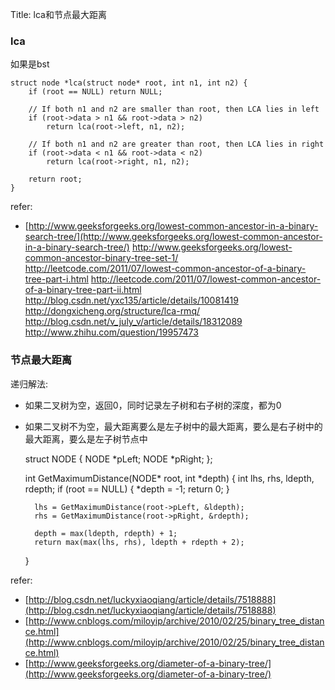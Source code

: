 Title: lca和节点最大距离

### lca

如果是bst

    struct node *lca(struct node* root, int n1, int n2) {
        if (root == NULL) return NULL;
     
        // If both n1 and n2 are smaller than root, then LCA lies in left
        if (root->data > n1 && root->data > n2)
            return lca(root->left, n1, n2);
     
        // If both n1 and n2 are greater than root, then LCA lies in right
        if (root->data < n1 && root->data < n2)
            return lca(root->right, n1, n2);
     
        return root;
    }


refer:

- [http://www.geeksforgeeks.org/lowest-common-ancestor-in-a-binary-search-tree/](http://www.geeksforgeeks.org/lowest-common-ancestor-in-a-binary-search-tree/)
http://www.geeksforgeeks.org/lowest-common-ancestor-binary-tree-set-1/
http://leetcode.com/2011/07/lowest-common-ancestor-of-a-binary-tree-part-i.html
http://leetcode.com/2011/07/lowest-common-ancestor-of-a-binary-tree-part-ii.html
http://blog.csdn.net/yxc135/article/details/10081419
http://dongxicheng.org/structure/lca-rmq/
http://blog.csdn.net/v_july_v/article/details/18312089
http://www.zhihu.com/question/19957473


### 节点最大距离 

递归解法:

- 如果二叉树为空，返回0，同时记录左子树和右子树的深度，都为0
- 如果二叉树不为空，最大距离要么是左子树中的最大距离，要么是右子树中的最大距离，要么是左子树节点中

    struct NODE
    {
        NODE *pLeft;
        NODE *pRight;
    };
     

    int GetMaximumDistance(NODE* root, int *depth) {
        int lhs, rhs, ldepth, rdepth;
        if (root == NULL)
        {
            *depth = -1;
            return 0;
        }
     
        lhs = GetMaximumDistance(root->pLeft, &ldepth);
        rhs = GetMaximumDistance(root->pRight, &rdepth);
     
        depth = max(ldepth, rdepth) + 1;
        return max(max(lhs, rhs), ldepth + rdepth + 2);
    }

refer:

- [http://blog.csdn.net/luckyxiaoqiang/article/details/7518888](http://blog.csdn.net/luckyxiaoqiang/article/details/7518888)
- [http://www.cnblogs.com/miloyip/archive/2010/02/25/binary_tree_distance.html](http://www.cnblogs.com/miloyip/archive/2010/02/25/binary_tree_distance.html)
- [http://www.geeksforgeeks.org/diameter-of-a-binary-tree/](http://www.geeksforgeeks.org/diameter-of-a-binary-tree/)
